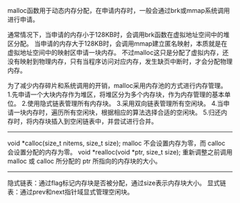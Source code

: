 malloc函数用于动态内存分配，在申请内存时，一般会通过brk或mmap系统调用进行申请。

通常情况下，当申请的内存小于128KB时，会调用brk函数在虚拟地址空间中的堆区分配。
           当申请的内存大于128KB时，会调用mmap建立匿名映射，本质就是在虚拟地址空间中的映射区申请一块内存。
不过malloc这只是分配了虚拟内存，还没有映射到物理内存，只有当程序访问对应内存，发生缺页中断时，才会分配物理内存。


为了减少内存碎片和系统调用的开销，malloc采用内存池的方式进行内存管理。
    1.先申请一个大块内存作为堆区，将堆区分为多个内存块，作为内存管理的基本单位。
    2.使用隐式链表管理所有内存块。
    3.采用双向链表管理所有空闲块。
    4.当申请一块内存时，遍历所有空闲块，根据相应的算法选择合适的空闲块。
    5.归还内存时，将内存块插入到空闲链表中，并尝试进行合并。


---

void *calloc(size_t nitems, size_t size); malloc 不会设置内存为零，而 calloc 会设置分配的内存为零。
void *realloc(void *ptr, size_t size);    重新调整之前调用 malloc 或 calloc 所分配的 ptr 所指向的内存块的大小。

---

隐式链表：通过flag标记内存块是否被分配，通过size表示内存块大小。
显式链表：通过prev和next指针域显式管理空闲块。